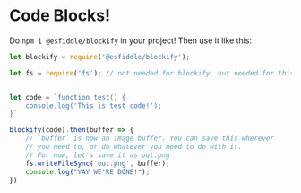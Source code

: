 # Code Blocks!

Do `npm i @esfiddle/blockify` in your project! Then use it like this:

```js
let blockify = require('@esfiddle/blockify');

let fs = require('fs'); // not needed for blockify, but needed for this demo


let code = `function test() {
	console.log('This is test code!');
}`

blockify(code).then(buffer => {
	// `buffer` is now an image buffer. You can save this wherever
	// you need to, or do whatever you need to do with it.
	// For now, let's save it as out.png
	fs.writeFileSync('out.png', buffer);
	console.log("YAY WE'RE DONE!");
})
```
